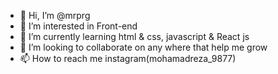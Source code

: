 - 👋 Hi, I’m @mrprg
- 👀 I’m interested in Front-end 
- 🌱 I’m currently learning html & css, javascript & React js
- 💞️ I’m looking to collaborate on any where that help me grow
- 📫 How to reach me instagram(mohamadreza_9877)

<!---
mrprg/mrprg is a ✨ special ✨ repository because its `README.md` (this file) appears on your GitHub profile.
You can click the Preview link to take a look at your changes.
--->
